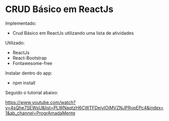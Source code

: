 # CRUD Básico em ReactJs 

Implementado:
- Crud Básico em ReactJs utilizando uma lista de atividades

Utilizado:
- ReactJs
- React-Bootstrap
- Fontawesome-free

Instalar dentro do app:
- npm install 

Seguido o tutorial abaixo: 

https://www.youtube.com/watch?v=4sQhe7SEWsU&list=PLWNaqtzH6CWTFDejyIOiMVZNJPRvpEPc4&index=1&ab_channel=ProgrAmadaMente

